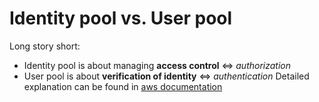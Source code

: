 # Identity pool vs. User pool
Long story short:
* Identity pool is about managing **access control** <=> _authorization_
* User pool is about **verification of identity** <=> _authentication_
Detailed explanation can be found in [aws documentation](https://aws.amazon.com/premiumsupport/knowledge-center/cognito-user-pools-identity-pools/)
